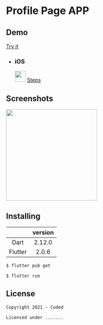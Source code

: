 # Profile Page APP

## Demo
  [Try it](https://flutter-examples-coded.web.app/profile-page-app/#/)

- ### iOS
    <img src="https://developer.mozilla.org/en-US/docs/Web/Progressive_web_apps/pwa.png" width="30" /> [Steps](https://github.com/Northwest-content/flutter_demos#----progressive-web-apps-)


## Screenshots
<img src="https://user-images.githubusercontent.com/24327781/118644950-f00f0300-b7a3-11eb-8093-b97eb2819a3f.png" width="250" />




## Installing

|  | version |  
| :---: | :---: | 
| Dart | 2.12.0 |
| Flutter |  2.0.6 |


  ```
  $ flutter pub get
  
  $ flutter run
  ```
  
  
## License

    Copyright 2021 - Coded

    Licensed under .......
